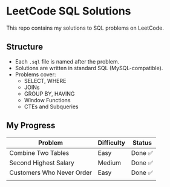 # LeetCode SQL Solutions

This repo contains my solutions to SQL problems on LeetCode.

## Structure
- Each `.sql` file is named after the problem.
- Solutions are written in standard SQL (MySQL-compatible).
- Problems cover:
  - SELECT, WHERE
  - JOINs
  - GROUP BY, HAVING
  - Window Functions
  - CTEs and Subqueries

## My Progress

| Problem                 | Difficulty | Status    |
|-------------------------|------------|-----------|
| Combine Two Tables      | Easy       | Done ✅   |
| Second Highest Salary   | Medium     | Done ✅   |
| Customers Who Never Order| Easy      | Done ✅   |
|                         |            |           |
